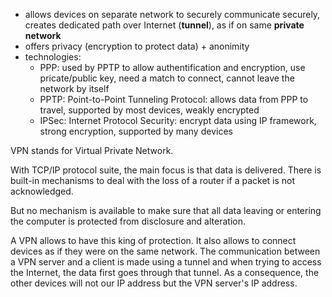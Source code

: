 - allows devices on separate network to securely communicate securely, creates dedicated path over Internet (**tunnel**), as if on same **private network**
- offers privacy (encryption to protect data) + anonimity
- technologies:
	- PPP: used by PPTP to allow authentification and encryption, use pricate/public key, need a match to connect, cannot leave the network by itself
	- PPTP: Point-to-Point Tunneling Protocol: allows data from PPP to travel, supported by most devices, weakly encrypted 
	- IPSec: Internet Protocol Security: encrypt data using IP framework, strong encryption, supported by many devices
	

VPN stands for Virtual Private Network.

With TCP/IP protocol suite, the main focus is that data is delivered. There is built-in mechanisms to deal with the loss of a router if a packet is not acknowledged.

But no mechanism is available to make sure that all data leaving or entering the computer is protected from disclosure and alteration.

A VPN allows to have this king of protection. It also allows to connect devices as if they were on the same network. The communication between a VPN server and a client is made using a tunnel and when trying to access the Internet, the data first goes through that tunnel. As a consequence, the other devices will not our IP address but the VPN server's IP address.